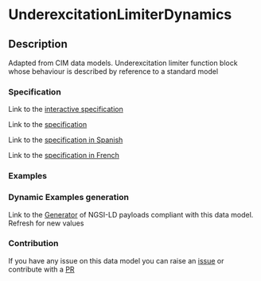 # UnderexcitationLimiterDynamics

## Description 

Adapted from CIM data models. Underexcitation limiter function block whose behaviour is described by reference to a standard model
### Specification

Link to the [interactive specification](https://swagger.lab.fiware.org/?url=https://smart-data-models.github.io/dataModel.EnergyCIM/UnderexcitationLimiterDynamics/swagger.yaml)

Link to the [specification](https://smart-data-models.github.io/dataModel.EnergyCIM/UnderexcitationLimiterDynamics/doc/spec.md)

Link to the [specification in Spanish](https://smart-data-models.github.io/dataModel.EnergyCIM/UnderexcitationLimiterDynamics/doc/spec_ES.md)

Link to the [specification in French](https://smart-data-models.github.io/dataModel.EnergyCIM/UnderexcitationLimiterDynamics/doc/spec_FR.md)
### Examples
### Dynamic Examples generation

Link to the [Generator](https://smartdatamodels.org/extra/ngsi-ld_generator_v0.91.php?schemaUrl=https://raw.githubusercontent.com/smart-data-models/dataModel.EnergyCIM/master/UnderexcitationLimiterDynamics/schema.json&email=info@smartdatamodels.org) of NGSI-LD payloads compliant with this data model. Refresh for new values
### Contribution

 If you have any issue on this data model you can raise an [issue](https://github.com/smart-data-models/dataModel.EnergyCIM/issues)  or contribute with a [PR](https://github.com/smart-data-models/dataModel.EnergyCIM/pulls)